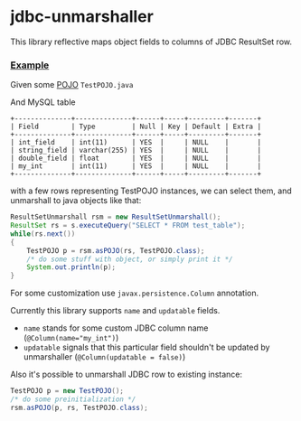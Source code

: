 jdbc-unmarshaller
=================

This library reflective maps object fields to columns of JDBC ResultSet row.


### [Example](https://github.com/Eternity-Yarr/jdbc-unmarshaller/blob/master/src/test/java/org/lutra/unmarshaller/UmTest.java)
Given some [POJO](https://github.com/Eternity-Yarr/jdbc-unmarshaller/blob/master/src/test/java/org/lutra/unmarshaller/TestPOJO.java) ```TestPOJO.java```

And MySQL table

```
+--------------+--------------+------+-----+---------+-------+
| Field        | Type         | Null | Key | Default | Extra |
+--------------+--------------+------+-----+---------+-------+
| int_field    | int(11)      | YES  |     | NULL    |       |
| string_field | varchar(255) | YES  |     | NULL    |       |
| double_field | float        | YES  |     | NULL    |       |
| my_int       | int(11)      | YES  |     | NULL    |       |
+--------------+--------------+------+-----+---------+-------+

```

with a few rows representing TestPOJO instances, we can select them, and unmarshall to java objects like that:

```java
ResultSetUnmarshall rsm = new ResultSetUnmarshall();
ResultSet rs = s.executeQuery("SELECT * FROM test_table");
while(rs.next())
{
	TestPOJO p = rsm.asPOJO(rs, TestPOJO.class);
	/* do some stuff with object, or simply print it */
	System.out.println(p); 
}
```

For some customization use  ```javax.persistence.Column``` annotation.

Currently this library supports ```name``` and ```updatable``` fields.

* ```name``` stands for some custom JDBC column name (``` @Column(name="my_int") ```)
* ```updatable``` signals that this particular field shouldn't be updated by unmarshaller (``` @Column(updatable = false) ```)

Also it's possible to unmarshall JDBC row to existing instance:

```java
TestPOJO p = new TestPOJO();
/* do some preinitialization */
rsm.asPOJO(p, rs, TestPOJO.class);
```
